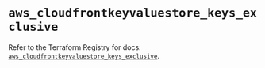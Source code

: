# `aws_cloudfrontkeyvaluestore_keys_exclusive`

Refer to the Terraform Registry for docs: [`aws_cloudfrontkeyvaluestore_keys_exclusive`](https://registry.terraform.io/providers/hashicorp/aws/6.12.0/docs/resources/cloudfrontkeyvaluestore_keys_exclusive).
